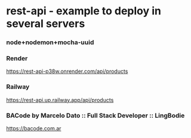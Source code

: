 # rest-api - example to deploy in several servers
### node+nodemon+mocha-uuid

### Render
https://rest-api-p38w.onrender.com/api/products
### Railway
https://rest-api.up.railway.app/api/products

### BACode by Marcelo Dato :: Full Stack Developer :: LingBodie
https://bacode.com.ar
